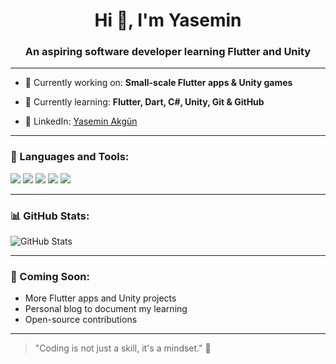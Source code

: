 <h1 align="center">Hi 👋, I'm Yasemin</h1>
<h3 align="center">An aspiring software developer learning Flutter and Unity</h3>

---

- 🔭 Currently working on: **Small-scale Flutter apps & Unity games**

- 🌱 Currently learning: **Flutter, Dart, C#, Unity, Git & GitHub**

- 🔗 LinkedIn: [Yasemin Akgün](https://www.linkedin.com/in/yasemin-akg%C3%BCn-1ba31b221/)

---

### 🚀 Languages and Tools:
<p align="left">
  <img src="https://img.shields.io/badge/Dart-0175C2?style=for-the-badge&logo=dart&logoColor=white"/>
  <img src="https://img.shields.io/badge/Flutter-02569B?style=for-the-badge&logo=flutter&logoColor=white"/>
  <img src="https://img.shields.io/badge/Unity-100000?style=for-the-badge&logo=unity&logoColor=white"/>
  <img src="https://img.shields.io/badge/Git-F05032?style=for-the-badge&logo=git&logoColor=white"/>
  <img src="https://img.shields.io/badge/GitHub-121013?style=for-the-badge&logo=github&logoColor=white"/>
</p>

---

### 📊 GitHub Stats:
![GitHub Stats](https://github-readme-stats.vercel.app/api?username=ysmnqkgn&show_icons=true&theme=radical)

---

### 🌱 Coming Soon:
- More Flutter apps and Unity projects
- Personal blog to document my learning
- Open-source contributions

---

> "Coding is not just a skill, it's a mindset." 🧠
